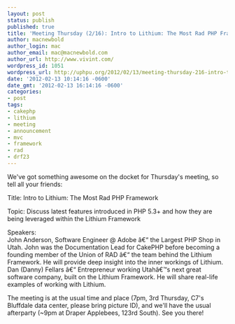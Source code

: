 ```yaml
---
layout: post
status: publish
published: true
title: 'Meeting Thursday (2/16): Intro to Lithium: The Most Rad PHP Framework'
author: macnewbold
author_login: mac
author_email: mac@macnewbold.com
author_url: http://www.vivint.com/
wordpress_id: 1051
wordpress_url: http://uphpu.org/2012/02/13/meeting-thursday-216-intro-to-lithium-the-most-rad-php-framework/
date: '2012-02-13 10:14:16 -0600'
date_gmt: '2012-02-13 16:14:16 -0600'
categories:
- post
tags:
- cakephp
- lithium
- meeting
- announcement
- mvc
- framework
- rad
- drf23
---
```

<p>We've got something awesome on the docket for Thursday's meeting, so tell all your friends:</p>
<p>Title: Intro to Lithium: The Most Rad PHP Framework</p>
<p>Topic: Discuss latest features introduced in PHP 5.3+ and how they are being leveraged within the Lithium Framework</p>
<p>Speakers:<br />
John Anderson, Software Engineer @ Adobe â€“ the Largest PHP Shop in Utah.  John was the Documentation Lead for CakePHP before becoming a founding member of the Union of RAD â€“ the team behind the Lithium Framework.  He will provide deep insight into the inner workings of Lithium.<br />
Dan (Danny) Fellars â€“ Entrepreneur working Utahâ€™s next great software company, built on the Lithium Framework.  He will share real-life examples of working with Lithium.</p>
<p>The meeting is at the usual time and place (7pm, 3rd Thursday, C7's Bluffdale data center, please bring picture ID), and we'll have the usual afterparty (~9pm at Draper Applebees, 123rd South). See you there!</p>

